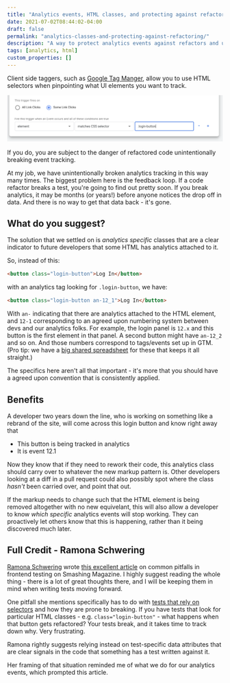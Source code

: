 ```yaml
---
title: "Analytics events, HTML classes, and protecting against refactoring"
date: 2021-07-02T08:44:02-04:00
draft: false
permalink: "analytics-classes-and-protecting-against-refactoring/"
description: "A way to protect analytics events against refactors and unintentinal breakage - analyics classes in your HTML."
tags: [analytics, html]
custom_properties: []
---
```


Client side taggers, such as [Google Tag Manger](https://marketingplatform.google.com/about/tag-manager/), allow you to use HTML selectors when pinpointing what UI elements you want to track.

![Setting up a GTM trigger with a CSS selector](../images/gtm-trigger.png)

If you do, you are subject to the danger of refactored code unintentionally breaking event tracking.

At my job, we have unintentionally broken analytics tracking in this way many times. The biggest problem here is the feedback loop. If a code refactor breaks a test, you're going to find out pretty soon. If you break analytics, it may be months (or years!) before anyone notices the drop off in data. And there is no way to get that data back - it's gone.
## What do you suggest?

The solution that we settled on is  _analytics specific_ classes that are a clear indicator to future developers that some HTML has analytics attached to it.

So, instead of this:

```html
<button class="login-button">Log In</button>
```

with an analytics tag looking for `.login-button`, we have:

```html
<button class="login-button an-12_1">Log In</button>
```

With `an-` indicating that there are analytics attached to the HTML element, and `12-1` corresponding to an agreed upon numbering system between devs and our analytics folks. For example, the login panel is `12.x` and this button is the first element in that panel. A second button might have `an-12_2` and so on. And those numbers correspond to tags/events set up in GTM. (Pro tip: we have a [big shared spreadsheet](https://www.google.com/sheets/about/) for these that keeps it all straight.)

The specifics here aren't all that important - it's more that you should have a agreed upon convention that is consistently applied.

## Benefits

A developer two years down the line, who is working on something like a rebrand of the site, will come across this login button and know right away that

- This button is being tracked in analytics
- It is event 12.1

Now they know that if they need to rework their code, this analytics class should carry over to whatever the new markup pattern is. Other developers looking at a diff in a pull request could also possibly spot where the class _hasn't_ been carried over, and point that out.

If the markup needs to change such that the HTML element is being removed altogether with no new equivelant, this will also allow a developer to know _which specific_ analytics events will stop working. They can proactively let others know that this is happening, rather than it being discovered much later.
## Full Credit - Ramona Schwering

[Ramona Schwering](https://twitter.com/leichteckig) wrote [this excellent article](https://www.smashingmagazine.com/2021/07/frontend-testing-pitfalls/) on common pitfalls in frontend testing on Smashing Magazine. I highly suggest reading the whole thing - there is a lot of great thoughts there, and I will be keeping them in mind when writing tests moving forward.

One pitfall she mentions specifically has to do with [tests that rely on selectors](https://www.smashingmagazine.com/2021/07/frontend-testing-pitfalls/#look-at-selectors-you-must) and how they are prone to breaking. If you have tests that look for particular HTML classes - e.g. `class="login-button"` - what happens when that button gets refactored? Your tests break, and it takes time to track down why. Very frustrating.

Ramona rightly suggests relying instead on test-specific data attributes that are clear signals in the code that something has a test written against it.

Her framing of that situation reminded me of what we do for our analytics events, which prompted this article.
